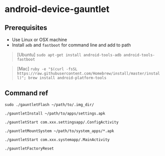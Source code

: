 # android-device-gauntlet

## Prerequisites

* Use Linux or OSX machine
* Install `adb` and `fastboot` for command line and add to path

> [Ubuntu] `sudo apt-get install android-tools-adb android-tools-fastboot`

> [Mac]    `ruby -e "$(curl -fsSL https://raw.githubusercontent.com/Homebrew/install/master/install)";
brew install android-platform-tools`

## Command ref

`sudo ./gauntletFlash ~/path/to/.img_dir/`

`./gauntletInstall ~/path/to/apps/settings.apk`

`./gauntletStart com.xxx.settingsapp/.ConfigActivity`

`./gauntletMountSystem ~/path/to/system_apps/*.apk`

`./gauntletStart com.xxx.systemapp/.MainActivity`

`./gauntletFactoryReset`

